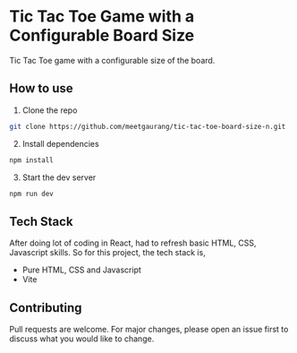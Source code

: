 # Tic Tac Toe Game with a Configurable Board Size

Tic Tac Toe game with a configurable size of the board.

## How to use

1. Clone the repo

```bash
git clone https://github.com/meetgaurang/tic-tac-toe-board-size-n.git
```

2. Install dependencies

```bash
npm install
```

3. Start the dev server

```bash
npm run dev
```

## Tech Stack

After doing lot of coding in React, had to refresh basic HTML, CSS, Javascript skills. So for this project, the tech stack is,

- Pure HTML, CSS and Javascript
- Vite

## Contributing

Pull requests are welcome. For major changes, please open an issue first to discuss what you would like to change.
